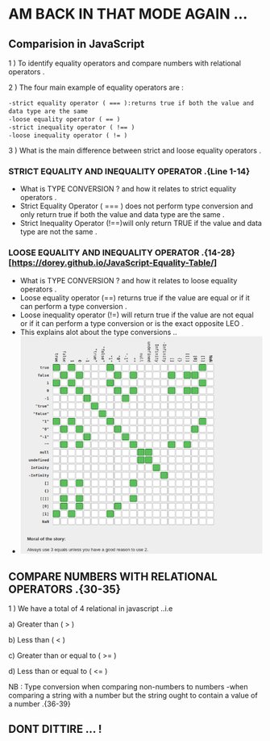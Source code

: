 # AM BACK IN THAT MODE AGAIN ...

## Comparision in JavaScript

1 ) To identify equality operators and compare numbers with relational operators .

2 ) The four main example of equality operators are :

    -strict equality operator ( === ):returns true if both the value and data type are the same 
    -loose equality operator ( == )
    -strict inequality operator ( !== )
    -loose inequality operator ( != )

3 ) What is the main difference between strict and loose equality operators .

### STRICT EQUALITY AND INEQUALITY OPERATOR .{Line 1-14}

- What is TYPE CONVERSION ? and how it relates to strict equality operators .
- Strict Equality Operator ( === ) does not perform type conversion and only return true if both the value and data type are the same .
- Strict Inequality Operator (!==)will only return TRUE if the value and data type are not the same .
  
### LOOSE EQUALITY AND INEQUALITY OPERATOR .{14-28} [https://dorey.github.io/JavaScript-Equality-Table/]

- What is TYPE CONVERSION ? and how it relates to loose equality operators .
- Loose equality operator (==) returns true if the value are equal or if it can perform a type conversion .
- Loose inequality operator (!=) will return true if the value are not equal or if it can perform a type conversion or is the exact opposite LEO .    
- This explains alot about the type conversions ..
- ![alt text](image-1.png)   

## COMPARE NUMBERS WITH RELATIONAL OPERATORS .{30-35}
1 ) We have a total of 4 relational in javascript ..i.e
   
   a) Greater than ( > )

   b) Less than ( < )

   c) Greater than or equal to ( >= )

   d) Less than or equal to ( <= )

NB : Type conversion when comparing non-numbers to numbers 
   -when comparing a string with a number but the string ought to contain a value of a number .{36-39}

   ## DONT DITTIRE ... !

